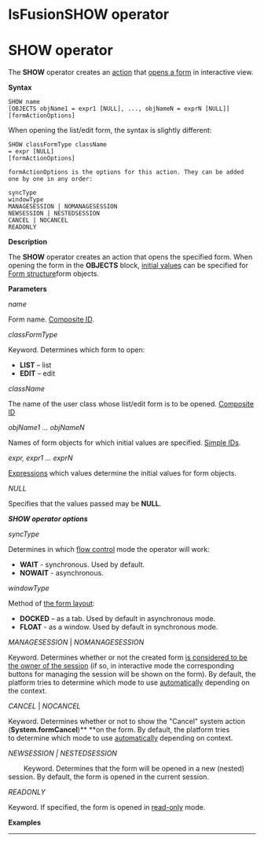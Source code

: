 # lsFusionSHOW operator

# SHOW operator

The **SHOW** operator creates an [action](Actions.md) that [opens a form](In_an_interactive_view_SHOW_DIALOG_.md) in interactive view. 

**Syntax**

    SHOW name 
    [OBJECTS objName1 = expr1 [NULL], ..., objNameN = exprN [NULL]]
    [formActionOptions] 

When opening the list/edit form, the syntax is slightly different:

    SHOW classFormType className
    = expr [NULL]
    [formActionOptions] 

    formActionOptions is the options for this action. They can be added one by one in any order:

    syncType
    windowType
    MANAGESESSION | NOMANAGESESSION
    NEWSESSION | NESTEDSESSION
    CANCEL | NOCANCEL
    READONLY

**Description**

The **SHOW** operator creates an action that opens the specified form. When opening the form in the **OBJECTS** block, [initial values](Open-form_3014672.html#Openform-params) can be specified for [Form structure](Form_structure.md)form objects.

**Parameters**

*name*

Form name. [Composite ID](IDs_1573053.html#IDs-cid).

*classFormType*

Keyword. Determines which form to open:

-   **LIST** – list
-   **EDIT** – edit

*className*

The name of the user class whose list/edit form is to be opened. [Composite ID](IDs_1573053.html#IDs-cid)

*objName1 ... objNameN*

Names of form objects for which initial values are specified. [Simple IDs](IDs_1573053.html#IDs-id).

*expr, expr1 ... exprN*

[Expressions](Expression.md) which values determine the initial values for form objects.

*NULL*

Specifies that the values passed may be **NULL**.

***SHOW operator options***

*syncType*

Determines in which [flow control](36307331.html#Inaninteractiveview(SHOW,DIALOG)-flow) mode the operator will work:

-   **WAIT** - synchronous. Used by default.
-   **NOWAIT** - asynchronous.

*windowType*

Method of [the form layout](36307331.html#Inaninteractiveview(SHOW,DIALOG)-location):

-   **DOCKED** – as a tab. Used by default in asynchronous mode.
-   **FLOAT** - as a window. Used by default in synchronous mode.

*MANAGESESSION* | *NOMANAGESESSION*

Keyword. Determines whether or not the created form [is considered to be the owner of the session](Interactive-view_1573071.html#Interactiveview-id-Интерактивноепредставление-session) (if so, in interactive mode the corresponding buttons for managing the session will be shown on the form). By default, the platform tries to determine which mode to use [automatically](Interactive-view_1573071.html#Interactiveview-sysactions) depending on the context.

*CANCEL* | *NOCANCEL*

Keyword. Determines whether or not to show the "Cancel" system action (**System.formCancel**)** **on the form. By default, the platform tries to determine which mode to use [automatically](Interactive-view_1573071.html#Interactiveview-sysactions) depending on context.

*NEWSESSION | NESTEDSESSION*

        Keyword. Determines that the form will be opened in a new (nested) session. By default, the form is opened in the current session.

*READONLY*

Keyword. If specified, the form is opened in [read-only](36307331.html#Inaninteractiveview(SHOW,DIALOG)-extra) mode.

**Examples**

****


